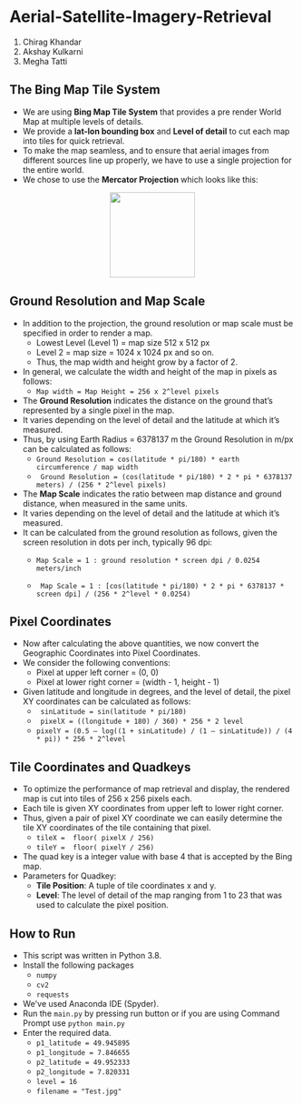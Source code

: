 # Aerial-Satellite-Imagery-Retrieval

1. Chirag Khandar  
2. Akshay Kulkarni
3. Megha Tatti

## The Bing Map Tile System

* We are using **Bing Map Tile System** that provides a pre render World Map at multiple levels of details.
* We provide a **lat-lon bounding box** and **Level of detail** to cut each map into tiles for quick retrieval.
* To make the map seamless, and to ensure that aerial images from different sources line up properly, we have to use a single projection for the entire world.
* We chose to use the **Mercator Projection** which looks like this:
<p align="center">
  <img width="150" align="center" src="https://docs.microsoft.com/en-us/bingmaps/articles/media/150afcdc-99eb-4296-9948-19c0a65727a3.jpg">
</p>


## Ground Resolution and Map Scale
* In addition to the projection, the ground resolution or map scale must be specified in order to render a map. 
  * Lowest Level (Level 1) =  map size 512 x 512 px
  * Level 2 = map size = 1024 x 1024 px and so on.
  * Thus, the map width and height grow by a factor of 2.
* In general, we calculate the width and height of the map in pixels as follows:
  * ```Map width = Map Height = 256 x 2^level pixels```
* The **Ground Resolution** indicates the distance on the ground that’s represented by a single pixel in the map.
* It varies depending on the level of detail and the latitude at which it’s measured.
* Thus, by using Earth Radius = 6378137 m the Ground Resolution in m/px can be calculated as follows:
  *  ```Ground Resolution = cos(latitude * pi/180) * earth circumference / map width```
  * ``` Ground Resolution = (cos(latitude * pi/180) * 2 * pi * 6378137 meters) / (256 * 2^level pixels)```
* The **Map Scale** indicates the ratio between map distance and ground distance, when measured in the same units.
* It varies depending on the level of detail and the latitude at which it’s measured.
* It can be calculated from the ground resolution as follows, given the screen resolution in dots per inch, typically 96 dpi:
  * ``` Map Scale = 1 : ground resolution * screen dpi / 0.0254 meters/inch ```

  * ``` Map Scale = 1 : [cos(latitude * pi/180) * 2 * pi * 6378137 * screen dpi] / (256 * 2^level * 0.0254)```

## Pixel Coordinates
* Now after calculating the above quantities, we now convert the Geographic Coordinates into Pixel Coordinates.
* We consider the following conventions:
  * Pixel at upper left corner = (0, 0)
  * Pixel at lower right corner = (width - 1, height - 1)
* Given latitude and longitude in degrees, and the level of detail, the pixel XY coordinates can be calculated as follows:
  * ``` sinLatitude = sin(latitude * pi/180)```
  * ``` pixelX = ((longitude + 180) / 360) * 256 * 2 level```
  * ```pixelY = (0.5 – log((1 + sinLatitude) / (1 – sinLatitude)) / (4 * pi)) * 256 * 2^level```
  
## Tile Coordinates and Quadkeys
* To optimize the performance of map retrieval and display, the rendered map is cut into tiles of 256 x 256 pixels each.
* Each tile is given XY coordinates from upper left to lower right corner.
* Thus, given a pair of pixel XY coordinate we can easily determine the tile XY coordinates of the tile containing that pixel.
  * ```tileX =  floor( pixelX / 256)```
  * ```tileY =  floor( pixelY / 256)```
* The quad key is a integer value with base 4 that is accepted by the Bing map.
* Parameters for Quadkey:
  * **Tile Position**: A tuple of tile coordinates x and y.
  * **Level**: The level of detail of the map ranging from 1 to 23 that was used to calculate the pixel position.

## How to Run

* This script was written in Python 3.8.
* Install the following packages
  * `numpy`
  * `cv2`
  * `requests`
* We've used Anaconda IDE (Spyder).
* Run the `main.py` by pressing run button or if you are using Command Prompt use `python main.py`
* Enter the required data.
  * ```p1_latitude = 49.945895```
  * ```p1_longitude = 7.846655```
  * ```p2_latitude = 49.952333```
  * ```p2_longitude = 7.820331```
  * ```level = 16```
  * ```filename = "Test.jpg"```
